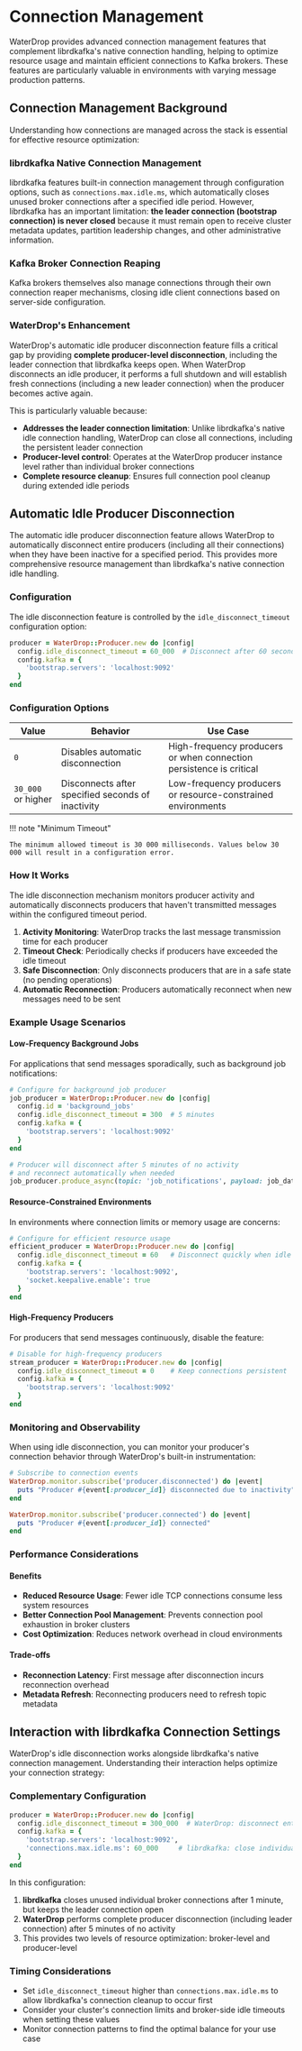 # Connection Management

WaterDrop provides advanced connection management features that complement librdkafka's native connection handling, helping to optimize resource usage and maintain efficient connections to Kafka brokers. These features are particularly valuable in environments with varying message production patterns.

## Connection Management Background

Understanding how connections are managed across the stack is essential for effective resource optimization:

### librdkafka Native Connection Management

librdkafka features built-in connection management through configuration options, such as `connections.max.idle.ms`, which automatically closes unused broker connections after a specified idle period. However, librdkafka has an important limitation: **the leader connection (bootstrap connection) is never closed** because it must remain open to receive cluster metadata updates, partition leadership changes, and other administrative information.

### Kafka Broker Connection Reaping

Kafka brokers themselves also manage connections through their own connection reaper mechanisms, closing idle client connections based on server-side configuration.

### WaterDrop's Enhancement

WaterDrop's automatic idle producer disconnection feature fills a critical gap by providing **complete producer-level disconnection**, including the leader connection that librdkafka keeps open. When WaterDrop disconnects an idle producer, it performs a full shutdown and will establish fresh connections (including a new leader connection) when the producer becomes active again.

This is particularly valuable because:

- **Addresses the leader connection limitation**: Unlike librdkafka's native idle connection handling, WaterDrop can close all connections, including the persistent leader connection
- **Producer-level control**: Operates at the WaterDrop producer instance level rather than individual broker connections
- **Complete resource cleanup**: Ensures full connection pool cleanup during extended idle periods

## Automatic Idle Producer Disconnection

The automatic idle producer disconnection feature allows WaterDrop to automatically disconnect entire producers (including all their connections) when they have been inactive for a specified period. This provides more comprehensive resource management than librdkafka's native connection idle handling.

### Configuration

The idle disconnection feature is controlled by the `idle_disconnect_timeout` configuration option:

```ruby
producer = WaterDrop::Producer.new do |config|
  config.idle_disconnect_timeout = 60_000  # Disconnect after 60 seconds of inactivity
  config.kafka = {
    'bootstrap.servers': 'localhost:9092'
  }
end
```

### Configuration Options

<table>
  <thead>
    <tr>
      <th>Value</th>
      <th>Behavior</th>
      <th>Use Case</th>
    </tr>
  </thead>
  <tbody>
    <tr>
      <td><code>0</code></td>
      <td>Disables automatic disconnection</td>
      <td>High-frequency producers or when connection persistence is critical</td>
    </tr>
    <tr>
      <td><code>30_000</code> or higher</td>
      <td>Disconnects after specified seconds of inactivity</td>
      <td>Low-frequency producers or resource-constrained environments</td>
    </tr>
  </tbody>
</table>

!!! note "Minimum Timeout"

    The minimum allowed timeout is 30 000 milliseconds. Values below 30 000 will result in a configuration error.

### How It Works

The idle disconnection mechanism monitors producer activity and automatically disconnects producers that haven't transmitted messages within the configured timeout period.

1. **Activity Monitoring**: WaterDrop tracks the last message transmission time for each producer
2. **Timeout Check**: Periodically checks if producers have exceeded the idle timeout
3. **Safe Disconnection**: Only disconnects producers that are in a safe state (no pending operations)
4. **Automatic Reconnection**: Producers automatically reconnect when new messages need to be sent

### Example Usage Scenarios

#### Low-Frequency Background Jobs

For applications that send messages sporadically, such as background job notifications:

```ruby
# Configure for background job producer
job_producer = WaterDrop::Producer.new do |config|
  config.id = 'background_jobs'
  config.idle_disconnect_timeout = 300  # 5 minutes
  config.kafka = {
    'bootstrap.servers': 'localhost:9092'
  }
end

# Producer will disconnect after 5 minutes of no activity
# and reconnect automatically when needed
job_producer.produce_async(topic: 'job_notifications', payload: job_data)
```

#### Resource-Constrained Environments

In environments where connection limits or memory usage are concerns:

```ruby
# Configure for efficient resource usage
efficient_producer = WaterDrop::Producer.new do |config|
  config.idle_disconnect_timeout = 60   # Disconnect quickly when idle
  config.kafka = {
    'bootstrap.servers': 'localhost:9092',
    'socket.keepalive.enable': true
  }
end
```

#### High-Frequency Producers

For producers that send messages continuously, disable the feature:

```ruby
# Disable for high-frequency producers
stream_producer = WaterDrop::Producer.new do |config|
  config.idle_disconnect_timeout = 0    # Keep connections persistent
  config.kafka = {
    'bootstrap.servers': 'localhost:9092'
  }
end
```

### Monitoring and Observability

When using idle disconnection, you can monitor your producer's connection behavior through WaterDrop's built-in instrumentation:

```ruby
# Subscribe to connection events
WaterDrop.monitor.subscribe('producer.disconnected') do |event|
  puts "Producer #{event[:producer_id]} disconnected due to inactivity"
end

WaterDrop.monitor.subscribe('producer.connected') do |event|
  puts "Producer #{event[:producer_id]} connected"
end
```

### Performance Considerations

#### Benefits

- **Reduced Resource Usage**: Fewer idle TCP connections consume less system resources
- **Better Connection Pool Management**: Prevents connection pool exhaustion in broker clusters
- **Cost Optimization**: Reduces network overhead in cloud environments

#### Trade-offs

- **Reconnection Latency**: First message after disconnection incurs reconnection overhead
- **Metadata Refresh**: Reconnecting producers need to refresh topic metadata

## Interaction with librdkafka Connection Settings

WaterDrop's idle disconnection works alongside librdkafka's native connection management. Understanding their interaction helps optimize your connection strategy:

### Complementary Configuration

```ruby
producer = WaterDrop::Producer.new do |config|
  config.idle_disconnect_timeout = 300_000  # WaterDrop: disconnect entire producer after 5 minutes
  config.kafka = {
    'bootstrap.servers': 'localhost:9092',
    'connections.max.idle.ms': 60_000     # librdkafka: close individual broker connections after 1 minute
  }
end
```

In this configuration:

1. **librdkafka** closes unused individual broker connections after 1 minute, but keeps the leader connection open
2. **WaterDrop** performs complete producer disconnection (including leader connection) after 5 minutes of no activity
3. This provides two levels of resource optimization: broker-level and producer-level

### Timing Considerations

- Set `idle_disconnect_timeout` higher than `connections.max.idle.ms` to allow librdkafka's connection cleanup to occur first
- Consider your cluster's connection limits and broker-side idle timeouts when setting these values
- Monitor connection patterns to find the optimal balance for your use case

